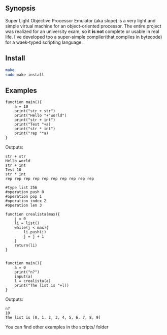 ## Synopsis

Super Light Objective Processor Emulator (aka slope) is a very light and simple virtual machine for an object-oriented processor.
The entire project was realized for an university exam, so it **is not** complete or usable in real life.
I've developed too a super-simple compiler(that compiles in bytecode) for a waek-typed scripting language.

## Install

```bash
make
sudo make install
```

## Examples

```
function main(){
	a = 10
	print("str + str")
	print("Hello "+"world")
	print("str + int")
	print("Test "+a)
	print("str * int")
	print("rep "*a)
}
```

Outputs:

```
str + str
Hello world
str + int
Test 10
str * int
rep rep rep rep rep rep rep rep rep rep 
```

```
#type list 256
#operation push 0
#operation pop 1
#operation index 2
#operation len 3

function crealista(max){
	j = 0
	li = list()
	while(j < max){
		li.push(j)
		j = j + 1
	}
	return(li)
}


function main(){
	a = 0
	print("n?")
	input(a)
	l = crealista(a)
	print("The list is "+l))
}
```

Outputs:

```
n?
10
The list is [0, 1, 2, 3, 4, 5, 6, 7, 8, 9]
```

You can find other examples in the scripts/ folder
